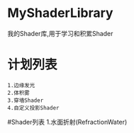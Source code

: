 # MyShaderLibrary
我的Shader库,用于学习和积累Shader

# 计划列表
    1.边缘发光
    2.体积雾
    3.穿墙Shader
    4.自定义投影Shader

#Shader列表
	1.水面折射(RefractionWater)